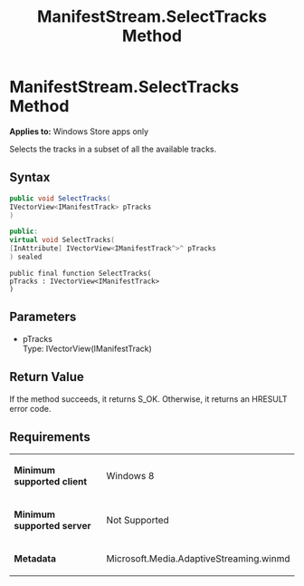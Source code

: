 ﻿---
title: ManifestStream.SelectTracks Method
TOCTitle: SelectTracks Method
ms:assetid: bcaaf5c4-3f40-4dfa-926c-01508efab3df
ms:mtpsurl: https://msdn.microsoft.com/en-us/library/JJ822819(v=VS.90)
ms:contentKeyID: 50079573
ms.date: 11/19/2012
mtps_version: v=VS.90
dev_langs:
- csharp
- c++
- jscript
---

# ManifestStream.SelectTracks Method

**Applies to:** Windows Store apps only

Selects the tracks in a subset of all the available tracks.

## Syntax

``` csharp
public void SelectTracks(
IVectorView<IManifestTrack> pTracks
)
```

``` c++
public:
virtual void SelectTracks(
[InAttribute] IVectorView<IManifestTrack^>^ pTracks
) sealed
```

``` jscript
public final function SelectTracks(
pTracks : IVectorView<IManifestTrack>
)
```

## Parameters

  - pTracks  
    Type: IVectorView(IManifestTrack)

## Return Value

If the method succeeds, it returns S\_OK. Otherwise, it returns an HRESULT error code.

## Requirements

<table>
<colgroup>
<col style="width: 50%" />
<col style="width: 50%" />
</colgroup>
<tbody>
<tr class="odd">
<td><p><strong>Minimum supported client</strong></p></td>
<td><p>Windows 8</p></td>
</tr>
<tr class="even">
<td><p><strong>Minimum supported server</strong></p></td>
<td><p>Not Supported</p></td>
</tr>
<tr class="odd">
<td><p><strong>Metadata</strong></p></td>
<td><p>Microsoft.Media.AdaptiveStreaming.winmd</p></td>
</tr>
</tbody>
</table>

